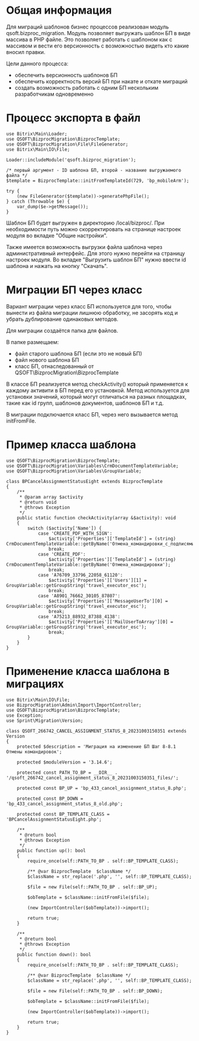 Общая информация
=======================
Для миграций шаблонов бизнес процессов реализован модуль qsoft.bizproc_migration.
Модуль позволяет выгружать шаблон БП в виде массива в PHP файле.
Это позволяет работать с шаблоном как с массивом и вести его версионность с возможностью видеть кто какие вносил правки.

Цели данного процесса:

* обеспечить версионность шаблонов БП
* обеспечить корректность версий БП при накате и откате миграций
* создать возможность работать с одним БП нескольким разработчикам одновременно

Процесс экспорта в файл
=======================
```
use Bitrix\Main\Loader;  
use QSOFT\BizprocMigration\BizprocTemplate;  
use QSOFT\BizprocMigration\File\FileGenerator;  
use Bitrix\Main\IO\File;

Loader::includeModule('qsoft.bizproc_migration');

/* первый аргумент - ID шаблона БП, второй - название выгружаемого файла */  
$template = BizprocTemplate::initFromTemplateId(729, 'bp_mobileArm');

try {  
    (new FileGenerator($template))->generatePhpFile();  
} catch (Throwable $e) {  
    var_dump($e->getMessage());  
}
```

Шаблон БП будет выгружен в директорию /local/bizproc/.
При необходимости путь можно скорректировать на странице настроек модуля во вкладке "Общие настройки". 

Также имеется возможность выгрузки файла шаблона через административный интерфейс.
Для этого нужно перейти на страницу настроек модуля.
Во вкладке "Выгрузить шаблон БП" нужно ввести id шаблона и нажать на кнопку "Скачать".

Миграции БП через класс
========================

Вариант миграции через класс БП используется для того, чтобы вынести из файла миграции лишнюю обработку, не засорять код и убрать дублирование одинаковых методов.

Для миграции создаётся папка для файлов.

В папке размещаем:

* файл старого шаблона БП (если это не новый БП)
* файл нового шаблона БП
* класс БП, отнаследованный от QSOFT\BizprocMigration\BizprocTemplate

В классе БП реализуется метод checkActivity() который применяется к каждому активити в БП перед его установкой.
Метод используется для установки значений, который могут отличаться на разных площадках, такие как id групп, шаблонов документов, шаблонов БП и т.д.

В миграции подключается класс БП, через него вызывается метод initFromFile.

Пример класса шаблона
=====================

```
use QSOFT\BizprocMigration\BizprocTemplate;
use QSOFT\BizprocMigration\Variables\CrmDocumentTemplateVariable;
use QSOFT\BizprocMigration\Variables\GroupVariable;

class BPCancelAssignmentStatusEight extends BizprocTemplate
{
    /**
     * @param array $activity
     * @return void
     * @throws Exception
     */
    public static function checkActivity(array &$activity): void
    {
        switch ($activity['Name']) {
            case 'CREATE_PDF_WITH_SIGN':
                $activity['Properties']['TemplateId'] = (string) CrmDocumentTemplateVariable::getByName('Отмена_командировки_с_подписями');
                break;
            case 'CREATE_PDF':
                $activity['Properties']['TemplateId'] = (string) CrmDocumentTemplateVariable::getByName('Отмена_командировки');
                break;
            case 'A76709_33796_22058_61120':
                $activity['Properties']['Users'][1] = GroupVariable::getGroupString('travel_executor_esc');
                break;
            case 'A8901_76662_30105_87807':
                $activity['Properties']['MessageUserTo'][0] = GroupVariable::getGroupString('travel_executor_esc');
                break;
            case 'A75213_88932_87388_4138':
                $activity['Properties']['MailUserToArray'][0] = GroupVariable::getGroupString('travel_executor_esc');
                break;
        }
    }
}
```

Применение класса шаблона в миграциях
=====================================

```
use Bitrix\Main\IO\File;
use BizprocMigration\Admin\Import\ImportController;
use QSOFT\BizprocMigration\BizprocTemplate;
use Exception;
use Sprint\Migration\Version;

class QSOFT_266742_CANCEL_ASSIGNMENT_STATUS_8_20231003150351 extends Version
{
    protected $description = 'Миграция на изменение БП Шаг 8-8.1 Отмены командировок';

    protected $moduleVersion = '3.14.6';

    protected const PATH_TO_BP = __DIR__ . '/qsoft_266742_cancel_assignment_status_8_20231003150351_files/';

    protected const BP_UP = 'bp_433_cancel_assignment_status_8.php';

    protected const BP_DOWN = 'bp_433_cancel_assignment_status_8_old.php';

    protected const BP_TEMPLATE_CLASS = 'BPCancelAssignmentStatusEight.php';

    /**
     * @return bool
     * @throws Exception
     */
    public function up(): bool
    {
        require_once(self::PATH_TO_BP . self::BP_TEMPLATE_CLASS);

        /** @var BizprocTemplate  $className */
        $className = str_replace('.php', '', self::BP_TEMPLATE_CLASS);

        $file = new File(self::PATH_TO_BP . self::BP_UP);

        $obTemplate = $className::initFromFile($file);

        (new ImportController($obTemplate))->import();

        return true;
    }

    /**
     * @return bool
     * @throws Exception
     */
    public function down(): bool
    {
        require_once(self::PATH_TO_BP . self::BP_TEMPLATE_CLASS);

        /** @var BizprocTemplate  $className */
        $className = str_replace('.php', '', self::BP_TEMPLATE_CLASS);

        $file = new File(self::PATH_TO_BP . self::BP_DOWN);

        $obTemplate = $className::initFromFile($file);

        (new ImportController($obTemplate))->import();

        return true;
    }
}

```